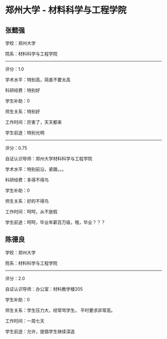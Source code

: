 # 郑州大学 - 材料科学与工程学院

## 张懿强

学校：郑州大学

院系：材料科学与工程学院

* * *

评分：1.0

学术水平：特别高，简直不要太高

科研经费：特别好

学生补助：0

师生关系：特别好

工作时间：厉害了，天天都来

学生前途：特别光明

* * *

评分：0.75

自证认识导师：郑州大学材料科学与工程学院

学术水平：特别前沿，紧跟。。。

科研经费：多得不得鸟

学生补助：0

师生关系：好的不得鸟

工作时间：呵呵，从不放假

学生前途：呵呵，毕业年薪百万级，哦，毕业？？？

## 陈德良

学校：郑州大学

院系：材料科学与工程学院

* * *

评分：2.0

自证认识导师：办公室：材料教学楼205

学生补助：0

师生关系：学生压力大，经常骂学生。
平时要求非常高。

工作时间：一周七天

学生前途：允许，提倡学生继续深造